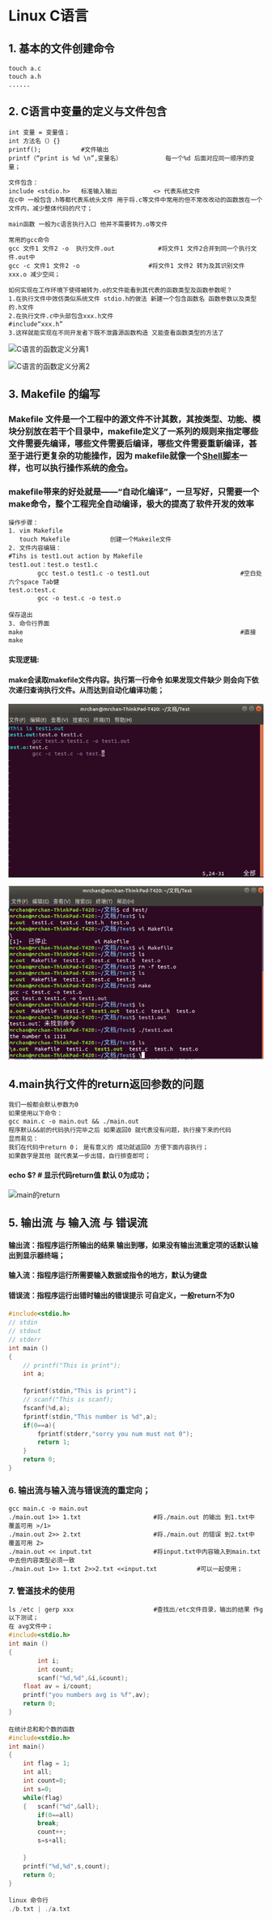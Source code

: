 # Linux  C语言

## 1. 基本的文件创建命令

```
touch a.c
touch a.h
......
```

## 2. C语言中变量的定义与文件包含

```
int 变量 = 变量值；
int 方法名（）{}
printf();			#文件输出 
printf（“print is %d \n”,变量名） 			每一个%d 后面对应同一顺序的变量；
```

```
文件包含：
include <stdio.h> 	标准输入输出			<> 代表系统文件
在c中 一般包含.h等都代表系统头文件 用于将.c等文件中常用的但不常改改动的函数放在一个文件内，减少整体代码的尺寸；

```

```
main函数 一般为c语言执行入口 他并不需要转为.o等文件

```

```
常用的gcc命令
gcc 文件1 文件2 -o 	执行文件.out			#将文件1 文件2合并到同一个执行文件.out中
gcc -c 文件1 文件2 -o 					#将文件1 文件2 转为及其识别文件 xxx.o 减少空间；
```

```
如何实现在工作环境下使得被转为.o的文件能看到其代表的函数类型及函数参数呢？
1.在执行文件中效仿类似系统文件 stdio.h的做法 新建一个包含函数名 函数参数以及类型的.h文件
2.在执行文件.c中头部包含xxx.h文件
#include“xxx.h”
3.这样就能实现在不同开发者下既不泄露源函数构造 又能查看函数类型的方法了
```



![C语言的函数定义分离1](/home/mrchan/文档/Public/img/C语言的函数定义分离1.png)

![C语言的函数定义分离2](/home/mrchan/文档/Public/img/C语言的函数定义分离2.png)

## 3. Makefile 的编写

### Makefile 文件是一个工程中的源文件不计其数，其按类型、功能、模块分别放在若干个目录中，makefile定义了一系列的规则来指定哪些文件需要先编译，哪些文件需要后编译，哪些文件需要重新编译，甚至于进行更复杂的功能操作，因为 makefile就像一个[Shell脚本](https://baike.baidu.com/item/Shell脚本)一样，也可以执行操作系统的[命令](https://baike.baidu.com/item/命令/8135974)。

### makefile带来的好处就是——“自动化编译”，一旦写好，只需要一个make命令，整个工程完全自动编译，极大的提高了软件开发的效率

```
操作步骤：
1. vim Makefile
   touch Makefile 			创建一个Makeile文件
2. 文件内容编辑：
#Tihs is test1.out action by Makefile
test1.out：test.o test1.c
		gcc test.o test1.c -o test1.out							#空白处六个space Tab健
test.o:test.c
		gcc -o test.c -o test.o
		
保存退出
3. 命令行界面
make															#直接make

```

#### 实现逻辑:

#### make会读取makefile文件内容。执行第一行命令 如果发现文件缺少 则会向下依次递归查询执行文件。从而达到自动化编译功能；

![makefile使用](makefile使用.png)

![makefile使用2](makefile使用2.png)



## 4.main执行文件的return返回参数的问题

```
我们一般都会默认参数为0
如果使用以下命令：
gcc main.c -o main.out && ./main.out
程序默认&&前的代码执行完毕之后 如果返回0 就代表没有问题，执行接下来的代码
显而易见：
我们在代码中return 0；	是有意义的 成功就返回0 方便下面内容执行；
如果数字是其他 就代表某一步出错，自行排查即可；
```

#### echo $?	# 显示代码return值 默认 0为成功；

![main的return](main的return.png)

## 5. 输出流 与 输入流 与 错误流

#### 输出流：指程序运行所输出的结果 输出到哪，如果没有输出流重定项的话默认输出到显示器终端；

#### 输入流：指程序运行所需要输入数据或指令的地方，默认为键盘

#### 错误流：指程序运行出错时输出的错误提示 可自定义，一般return不为0

```c
#include<stdio.h>
// stdin
// stdout
// stderr
int main ()
{
	// printf("This is print");
    int a;
 
    fprintf(stdin,"This is print")；
    // scanf("This is scanf);
    fscanf(%d,a);
    fprintf(stdin,"This number is %d",a);
    if(0==a){
        fprintf(stderr,"sorry you num must not 0");
        return 1;
    }
    return 0;
}
```



### 6. 输出流与输入流与错误流的重定向；

```
gcc main.c -o main.out
./main.out 1>> 1.txt					#将./main.out 的输出 到1.txt中 覆盖可用 >/1>
./main.out 2>> 2.txt					#将./main.out 的错误 到2.txt中 覆盖可用 2>
./main.out << input.txt					#将input.txt中内容输入到main.txt中去但内容类型必须一致
./main.out 1>> 1.txt 2>>2.txt <<input.txt			#可以一起使用；
```



### 7. 管道技术的使用

```c
ls /etc | gerp xxx						#查找出/etc文件目录，输出的结果 作grep匹配；
以下测试；
在 avg文件中；
#include<stdio.h>
int main ()
{
        int i;
   		int count;
        scanf("%d,%d",&i,&count);
    float av = i/count;
    printf("you numbers avg is %f",av);
    return 0;
}

在统计总和和个数的函数
#include<stdio.h>
int main()
{
    int flag = 1;
    int all;
    int count=0;
    int s=0;
    while(flag)
    {	scanf("%d",&all);
        if(0==all)
        break;
     	count++;
     	s=s+all;
        
    }
    printf("%d,%d",s,count);
    return 0;
}

linux 命令行
./b.txt | ./a.txt
```

